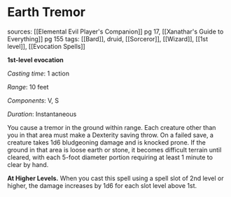 # Earth Tremor
sources: [[Elemental Evil Player's Companion]] pg 17, [[Xanathar's Guide to Everything]] pg 155
tags: [[Bard]], druid, [[Sorceror]], [[Wizard]], [[1st level]], [[Evocation Spells]]

**1st-level evocation**

*Casting time*: 1 action

*Range*: 10 feet

*Components*: V, S

*Duration*: Instantaneous

You cause a tremor in the ground within range. Each creature other than you in that area must make a Dexterity saving throw. On a failed save, a creature takes 1d6 bludgeoning damage and is knocked prone. If the ground in that area is loose earth or stone, it becomes difficult terrain until cleared, with each 5-foot diameter portion requiring at least 1 minute to clear by hand.

**At Higher Levels.** When you cast this spell using a spell slot of 2nd level or higher, the damage increases by 1d6 for each slot level above 1st.
